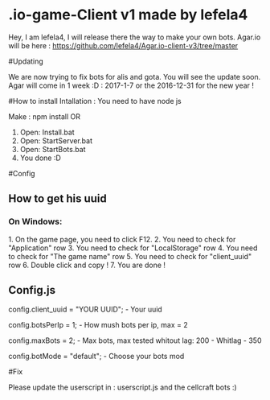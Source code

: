 # .io-game-Client v1 made by lefela4
Hey, I am lefela4, I will release there the way to make your own bots.
Agar.io will be here : https://github.com/lefela4/Agar.io-client-v3/tree/master

#Updating

We are now trying to fix bots for alis and gota.
You will see the update soon.
Agar will come in 1 week :D : 2017-1-7 or the 2016-12-31 for the new year !

#How to install
Intallation :
You need to have node js

Make : npm install
OR
1. Open: Install.bat
2. Open: StartServer.bat
3. Open: StartBots.bat
4. You done :D


#Config
<h2> How to get his uuid </h2>
<h3> On Windows: </h3>
1. On the game page, you need to click F12.
2. You need to check for "Application" row
3. You need to check for "LocalStorage" row
4. You need to check for "The game name" row
5. You need to check for "client_uuid" row
6. Double click and copy !
7. You are done !

<h2> Config.js </h2>
<span> config.client_uuid = "YOUR UUID";  - Your uuid<span> <p>
<span> config.botsPerIp = 1;  - How mush bots per ip, max = 2<span> <p>
<span> config.maxBots = 2; - Max bots, max tested whitout lag: 200 - Whitlag - 350 <span> <p>
<span> config.botMode = "default"; - Choose your bots mod  <span> <p>


#Fix

Please update the userscript in : userscript.js and the cellcraft bots :)
